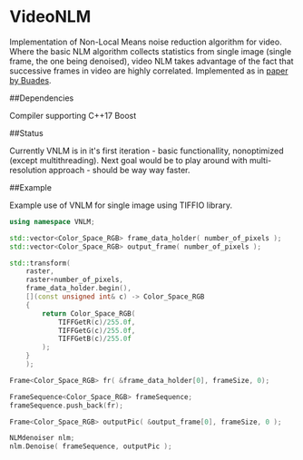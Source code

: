 # VideoNLM

Implementation of Non-Local Means noise reduction algorithm for video. Where the basic NLM algorithm collects statistics from single image (single frame, the one being denoised), video NLM takes advantage of the fact that successive frames in video are highly correlated.
Implemented as in [paper by Buades](https://www.iro.umontreal.ca/~mignotte/IFT6150/Articles/Buades-NonLocal.pdf).

##Dependencies

Compiler supporting C++17
Boost

##Status

Currently VNLM is in it's first iteration - basic functionallity, nonoptimized (except multithreading).
Next goal would be to play around with multi-resolution approach - should be way way faster.

##Example

Example use of VNLM for single image using TIFFIO library.

```c++
using namespace VNLM;

std::vector<Color_Space_RGB> frame_data_holder( number_of_pixels );
std::vector<Color_Space_RGB> output_frame( number_of_pixels );

std::transform(
	raster,
	raster+number_of_pixels,
	frame_data_holder.begin(),
	[](const unsigned int& c) -> Color_Space_RGB
	{
		return Color_Space_RGB(
			TIFFGetR(c)/255.0f,
			TIFFGetG(c)/255.0f,
			TIFFGetB(c)/255.0f
		);
	}
	);

Frame<Color_Space_RGB> fr( &frame_data_holder[0], frameSize, 0);

FrameSequence<Color_Space_RGB> frameSequence;
frameSequence.push_back(fr);

Frame<Color_Space_RGB> outputPic( &output_frame[0], frameSize, 0 );

NLMdenoiser nlm;
nlm.Denoise( frameSequence, outputPic );
```


